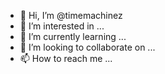 - 👋 Hi, I’m @timemachinez
- 👀 I’m interested in ...
- 🌱 I’m currently learning ...
- 💞️ I’m looking to collaborate on ...
- 📫 How to reach me ...

<!---
timemachinez/timemachinez is a ✨ special ✨ repository because its `README.md` (this file) appears on your GitHub profile.
You can click the Preview link to take a look at your changes.
--->
